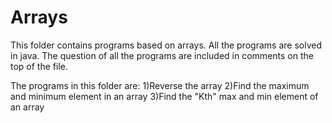 # Arrays
This folder contains programs based on arrays. All the programs are solved in java.
The question of all the programs are included in comments on the top of the file.

The programs in this folder are:
1)Reverse the array
2)Find the maximum and minimum element in an array
3)Find the "Kth" max and min element of an array 
